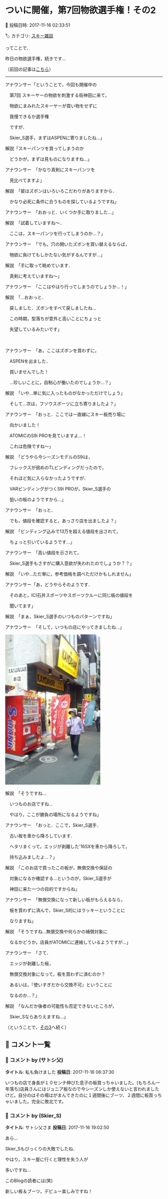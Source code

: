 # ついに開催，第7回物欲選手権！その2

📅 投稿日時: 2017-11-16 02:33:51

🏷️ カテゴリ: [スキー雑談](c1f9d2cb7478308da16419928ea3945e9.md)

ってことで．


昨日の物欲選手権，続きです…


（前回の記事は[こちら](e38b4d4ca6ea3af24cebf3838ab8c791d.md)）


---





アナウンサー「ということで，今回も開催中の


　第7回 スキーヤーの物欲を刺激する街神田に来て，


　物欲にまみれたスキーヤーが買い物をせずに


　我慢できるか選手権　　


　ですが．


　Skier_S選手，まずはASPENに寄りましたね…」





解説「スキーパンツを買ってしまうのか


　どうかが，まずは見ものになりますね…」





アナウンサー　「かなり真剣にスキーパンツを


　見比べてますよ」





解説　「彼はズボンはいろいろこだわりがありますから．


　かなり必死に条件に合うものを探しているようですね」





アナウンサー　「おおっと．いくつか手に取りました…」





解説　「試着していますね～．


　ここは，スキーパンツを行ってしまうのか…？」





アナウンサー　「でも，穴の開いたズボンを買い替えるならば，


　物欲に負けてもしかたない気がするんですが…」





解説　「手に取って眺めています．


　真剣に考えていますね～」





アナウンサー　「ここはやはり行ってしまうのでしょうか…！」





解説　「…おおっと．


　戻しました．ズボンをすべて戻しましたね…


　この時期，型落ちが意外と高いことにちょっと


　失望しているみたいです」


　


アナウンサー　「あ，ここはズボンを買わずに，　


　ASPENを出ました．


　買いませんでした！


　…珍しいことに，自制心が働いたのでしょうか…？」





解説　「いや…単に気に入ったものがなかっただけでしょう」


　そして…次は，フソウスポーツに立ち寄りましたよ？」





アナウンサー　「おっと．ここでは一直線にスキー板売り場に


　向かいました！


　ATOMICのS9i PROを見ていますよ…！


　これは危険ですね～」





解説　「どうやら今シーズンモデルのS9iは，


　フレックスが弱めのTLビンディングだったので，


　それほど気に入らなかったようですが．


　VARビンディングがつくS9i PROが，Skier_S選手の


　狙いの板のようですから…」





アナウンサー　「おっと．


　でも，値段を確認すると，あっさり店を出ましたよ？」





解説　「ビンディング込みで13万を超える値段を出されて，


　ちょっと引いているようです…」





アナウンサー　「高い値段を示されて，


　Skier_S選手もさすがに購入意欲が失われたのでしょうか？？」





解説　「いや…ただ単に，参考価格を調べただけかもしれません」





アナウンサー「あ，どうやらそのようです．


　そのあと，ICI石井スポーツやスポーツクルーに同じ板の値段を


　聞いてます」





解説　「まぁ，Skier_S選手のいつものパターンですね」





アナウンサー　「そして，いつもの店にやってきましたね…」







![27d45479dc5d218324be5614c4285de9.jpg](images/27d45479dc5d218324be5614c4285de9.jpg)







解説　「そうですね…


　いつものお店ですね…


　やはり，ここが勝負の場所になるようですね」





アナウンサー　「おっと．ここで，Skier_S選手．


　古い板を車から降ろしています．


　ヘタリまくって，エッジが剥離した'16SXを車から降ろして，


　持ち込みましたよ…？」





解説　「このお店で買ったこの板が，無償交換や保証の


　対象になるか確認する…というのが，Skier_S選手が


　神田に来た一つの目的ですからね」





アナウンサー　「無償交換になって新しい板がもらえるなら，


　板を買わずに済んで，Skier_S的にはラッキーということに


　なりますね」





解説　「そうですね…無償交換や何らかの補償対象に


　なるかどうか，店員がATOMICに連絡しているようですが…」





アナウンサー　「さて．


　エッジが剥離した板，


　無償交換対象になって，板を買わずに済むのか？


　あるいは，『使いすぎだから交換不可』ということに


　なるのか…？」





解説　「なんだか後者の可能性も否定できないところが，


　Skier_Sならありえますね…」





（ということで，[その3](e1964ba91aa7855224b31d139e5419962.md)へ続く）

## 💬 コメント一覧

### 💬 コメント by (サトシ父)
**タイトル**: 私も負けました
**投稿日**: 2017-11-16 06:37:30

いつもの店で身長が１０センチ伸びた息子の板買っちゃいました。(もちろん一年落ち)店員さんにはジュニア板なので今シーズンしか使えないと言われましたけど。自分のはその場はがまんできたのに１週間後にブーツ、２週間に板買っちゃいました。完全に敗北です。

### 💬 コメント by (Skier_S)
**タイトル**: サトシ父さま
**投稿日**: 2017-11-16 19:02:50

あら…

Skier_Sもびっくりの大敗でしたね．

やはり，スキー屋に行くと理性を失う人が

多いですね…

このBlogの読者には(笑)



新しい板＆ブーツ，デビュー楽しみですね！


